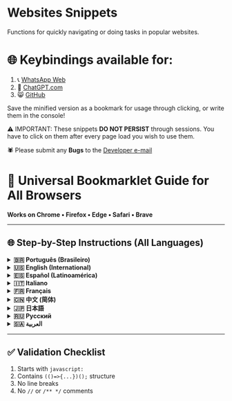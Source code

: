 # Websites Snippets

Functions for quickly navigating or doing tasks in popular websites.

# 🌐 Keybindings available for:

1. 📞 [WhatsApp Web](https://web.whatsapp.com/)
2. 🤖 [ChatGPT.com](https://chatgpt.com/)
3. 😸 [GitHub](https://github.com/)

Save the minified version as a bookmark for usage through clicking, or write them in the console!

⚠ IMPORTANT: These snippets **DO NOT PERSIST** through sessions. You have to click on them after every page load you wish to use them.

🕷 Please submit any **Bugs** to the [Developer e-mail](mailto:aron.programador@gmail.com)

# 📘 Universal Bookmarklet Guide for All Browsers

**Works on Chrome • Firefox • Edge • Safari • Brave**

---

## 🌐 Step-by-Step Instructions (All Languages)

<details>
<summary><strong>🇧🇷 Português (Brasileiro)</strong></summary>

1. **Abra o Gerenciador de Favoritos**  
   `Ctrl + Shift + O` (Windows/Linux) ou `⌘ + Shift + O` (Mac)
2. **Clique com o botão direito** → "Adicionar nova página..."
3. **Configure:**
    - **Nome:** `Atalho Privado`
    - **URL:**
        ```
        /*COLE_AQUI_O_CÓDIGO_COMPLETO_SEM_COMENTÁRIOS*/
        ```
        ✅ **Código correto:**  
         `javascript:(()=>{...})();` (sua versão minificada)  
         🚫 **NUNCA inclua** `/** comentários */` ou linhas com `//`
</details>

<details>
<summary><strong>🇺🇸 English (International)</strong></summary>

1. **Open Bookmark Manager**  
   `Ctrl + Shift + O` (Win/Linux) / `⌘ + Shift + O` (Mac)
2. **Right-click** → "Add new bookmark..."
3. **Configure:**
    - **Name:** `Private Shortcut`
    - **URL:**
        ```
        /*PASTE_FULL_CODE_WITHOUT_COMMENTS*/
        ```
        ✅ **Valid format:**  
         `javascript:(()=>{...})();` (your minified code)  
         🚫 **NEVER include** `/** comments */` or `//` lines
</details>

<details>
<summary><strong>🇪🇸 Español (Latinoamérica)</strong></summary>

1. **Abrir Administrador de marcadores**  
   `Ctrl + Shift + O` (Windows/Linux) / `⌘ + Shift + O` (Mac)
2. **Clic derecho** → "Añadir nuevo marcador..."
3. **Configurar:**
    - **Nombre:** `Acceso Privado`
    - **URL:**
        ```
        /*PEGA_CÓDIGO_COMPLETO_SIN_COMENTARIOS*/
        ```
        ✅ **Formato válido:**  
         `javascript:(()=>{...})();` (tu código minificado)  
         🚫 **NUNCA copies** `/** comentarios */` o líneas con `//`
</details>

<details>
<summary><strong>🇮🇹 Italiano</strong></summary>

1. **Apri Gestione segnalibri**  
   `Ctrl + Shift + O` (Win/Linux) / `⌘ + Shift + O` (Mac)
2. **Tasto destro** → "Aggiungi nuovo segnalibro..."
3. **Configura:**
    - **Nome:** `Scorciatoia Privata`
    - **URL:**
        ```
        /*INCOLLA_CODICE_COMPLETO_SENZA_COMMENTI*/
        ```
        ✅ **Formato corretto:**  
         `javascript:(()=>{...})();` (il tuo codice minificato)  
         🚫 **NON includere** `/** commenti */` o righe con `//`
</details>

<details>
<summary><strong>🇫🇷 Français</strong></summary>

1. **Ouvrir Gestionnaire de marque-pages**  
   `Ctrl + Maj + O` (Win/Linux) / `⌘ + Maj + O` (Mac)
2. **Clic droit** → "Ajouter un nouveau marque-page..."
3. **Configurer:**
    - **Nom:** `Raccourci Privé`
    - **URL:**
        ```
        /*COLLEZ_CODE_COMPLET_SANS_COMMENTAIRES*/
        ```
        ✅ **Format valide:**  
         `javascript:(()=>{...})();` (votre code minifié)  
         🚫 **N'incluez JAMAIS** `/** commentaires */` ou lignes `//`
</details>

<details>
<summary><strong>🇨🇳 中文 (简体)</strong></summary>

1. **打开书签管理器**  
   `Ctrl + Shift + O` (Win/Linux) / `⌘ + Shift + O` (Mac)
2. **右键点击** → "添加新书签..."
3. **设置:**
    - **名称:** `私人快捷方式`
    - **地址:**
        ```
        /*粘贴完整无注释的代码*/
        ```
        ✅ **正确格式:**  
         `javascript:(()=>{...})();` (你的压缩代码)  
         🚫 **不要复制** `/** 注释 */` 或 `//` 开头的行
</details>

<details>
<summary><strong>🇯🇵 日本語</strong></summary>

1. **ブックマークマネージャーを開く**  
   `Ctrl + Shift + O` (Win/Linux) / `⌘ + Shift + O` (Mac)
2. **右クリック** → 「新しいブックマークを追加...」
3. **設定:**
    - **名前:** `プライベートショートカット`
    - **URL:**
        ```
        /*コメントなしの完全なコードを貼り付け*/
        ```
        ✅ **正しい形式:**  
         `javascript:(()=>{...})();` (圧縮されたコード)  
         🚫 `/** コメント */` や `//` 行は含めないでください
</details>

<details>
<summary><strong>🇷🇺 Русский</strong></summary>

1. **Откройте Менеджер закладок**  
   `Ctrl + Shift + O` (Win/Linux) / `⌘ + Shift + O` (Mac)
2. **ПКМ** → «Добавить новую закладку...»
3. **Настройте:**
    - **Имя:** `Приватный ярлык`
    - **URL:**
        ```
        /*ВСТАВЬТЕ_ПОЛНЫЙ_КОД_БЕЗ_КОММЕНТАРИЕВ*/
        ```
        ✅ **Правильный формат:**  
         `javascript:(()=>{...})();` (ваш минифицированный код)  
         🚫 **Никогда не копируйте** `/** комментарии */` или строки с `//`
</details>

<details>
<summary><strong>🇸🇦 العربية</strong></summary>

1. **افتح مدير الإشارات**  
   `Ctrl + Shift + O` (Win/Linux) / `⌘ + Shift + O` (Mac)
2. **انقر بزر الماوس الأيمن** → "إضافة إشارة جديدة..."
3. **اضبط:**
    - **الاسم:** `اختصار خاص`
    - **الرابط:**
        ```
        /*الصق_الكود_الكامل_بدون_تعليقات*/
        ```
        ✅ **التنسيق الصحيح:**  
         `javascript:(()=>{...})();` (الكود المضغوط الخاص بك)  
         🚫 **لا تنسخ أبدًا** `/** تعليقات */` أو أسطر `//`
</details>

---

## ✅ Validation Checklist

1. Starts with `javascript:`
2. Contains `(()=>{...})();` structure
3. No line breaks
4. No `//` or `/** */` comments
